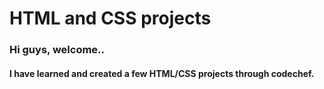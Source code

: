 # HTML and CSS projects

<h3>
  Hi guys, welcome..
</h3>
<h4>
  I have learned and created a few HTML/CSS projects through codechef.
</h4>
